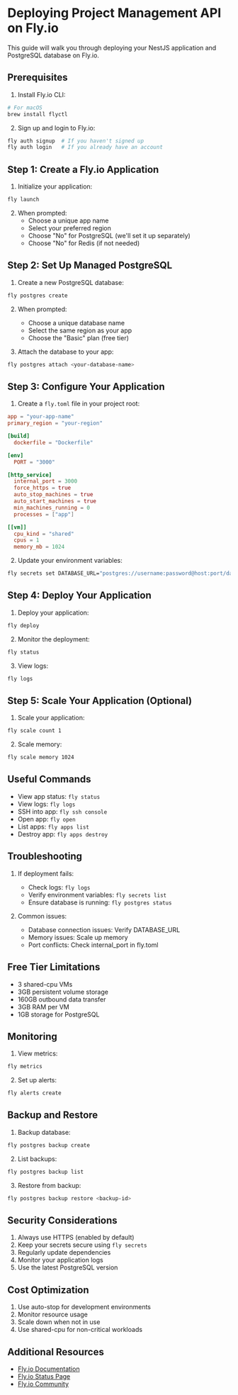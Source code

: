 # Deploying Project Management API on Fly.io

This guide will walk you through deploying your NestJS application and PostgreSQL database on Fly.io.

## Prerequisites

1. Install Fly.io CLI:
```bash
# For macOS
brew install flyctl
```

2. Sign up and login to Fly.io:
```bash
fly auth signup  # If you haven't signed up
fly auth login   # If you already have an account
```

## Step 1: Create a Fly.io Application

1. Initialize your application:
```bash
fly launch
```

2. When prompted:
   - Choose a unique app name
   - Select your preferred region
   - Choose "No" for PostgreSQL (we'll set it up separately)
   - Choose "No" for Redis (if not needed)

## Step 2: Set Up Managed PostgreSQL

1. Create a new PostgreSQL database:
```bash
fly postgres create
```

2. When prompted:
   - Choose a unique database name
   - Select the same region as your app
   - Choose the "Basic" plan (free tier)

3. Attach the database to your app:
```bash
fly postgres attach <your-database-name>
```

## Step 3: Configure Your Application

1. Create a `fly.toml` file in your project root:
```toml
app = "your-app-name"
primary_region = "your-region"

[build]
  dockerfile = "Dockerfile"

[env]
  PORT = "3000"

[http_service]
  internal_port = 3000
  force_https = true
  auto_stop_machines = true
  auto_start_machines = true
  min_machines_running = 0
  processes = ["app"]

[[vm]]
  cpu_kind = "shared"
  cpus = 1
  memory_mb = 1024
```

2. Update your environment variables:
```bash
fly secrets set DATABASE_URL="postgres://username:password@host:port/database"
```

## Step 4: Deploy Your Application

1. Deploy your application:
```bash
fly deploy
```

2. Monitor the deployment:
```bash
fly status
```

3. View logs:
```bash
fly logs
```

## Step 5: Scale Your Application (Optional)

1. Scale your application:
```bash
fly scale count 1
```

2. Scale memory:
```bash
fly scale memory 1024
```

## Useful Commands

- View app status: `fly status`
- View logs: `fly logs`
- SSH into app: `fly ssh console`
- Open app: `fly open`
- List apps: `fly apps list`
- Destroy app: `fly apps destroy`

## Troubleshooting

1. If deployment fails:
   - Check logs: `fly logs`
   - Verify environment variables: `fly secrets list`
   - Ensure database is running: `fly postgres status`

2. Common issues:
   - Database connection issues: Verify DATABASE_URL
   - Memory issues: Scale up memory
   - Port conflicts: Check internal_port in fly.toml

## Free Tier Limitations

- 3 shared-cpu VMs
- 3GB persistent volume storage
- 160GB outbound data transfer
- 3GB RAM per VM
- 1GB storage for PostgreSQL

## Monitoring

1. View metrics:
```bash
fly metrics
```

2. Set up alerts:
```bash
fly alerts create
```

## Backup and Restore

1. Backup database:
```bash
fly postgres backup create
```

2. List backups:
```bash
fly postgres backup list
```

3. Restore from backup:
```bash
fly postgres backup restore <backup-id>
```

## Security Considerations

1. Always use HTTPS (enabled by default)
2. Keep your secrets secure using `fly secrets`
3. Regularly update dependencies
4. Monitor your application logs
5. Use the latest PostgreSQL version

## Cost Optimization

1. Use auto-stop for development environments
2. Monitor resource usage
3. Scale down when not in use
4. Use shared-cpu for non-critical workloads

## Additional Resources

- [Fly.io Documentation](https://fly.io/docs/)
- [Fly.io Status Page](https://status.fly.io/)
- [Fly.io Community](https://community.fly.io/)